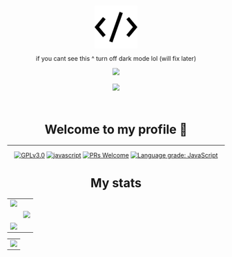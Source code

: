 <p align="center">
	<img src="public\assets\ico\favicon.ico" align="center" alt="icon" />
<p align="center">if you cant see this ^ turn off dark mode lol (will fix later)</p>
</p>
<p align="center">
	<img src="https://github.com/prafulla-codes/sorting-hat/blob/master/pics/ravenclaw_badge.gif" width="200px">
	<br><br>
	<img src="https://github-readme-stats.vercel.app/api/pin/?username=mark-gutenberger&repo=mark-gutenberger" />
</p>
<br>
<h1 align="center">Welcome to my profile 👋</h1>
<hr>
<!-- [START BADGES] -->
<!-- Please keep comment here to allow auto update -->
<p align="center">
  <a href="https://github.com/Mark-Gutenberger/Mark-Gutenberger/blob/master/LICENSE"><img src="https://img.shields.io/github/license/Mark-Gutenberger/Mark-Gutenberger?style=flat-square" alt="GPLv3.0" /></a>
  <a href="https://www.javascript.com"><img src="https://img.shields.io/badge/language-EJS-purple.svg?style=flat-square" alt="javascript" /></a>
  <a href="https://github.com/Mark-Gutenberger/Mark-Gutenberger/pulls"><img src="https://img.shields.io/badge/PRs-Welcome-brightgreen.svg?style=flat-square" alt="PRs Welcome" /></a>
  <a href="https://lgtm.com/projects/g/Mark-Gutenberger/Mark-Gutenberger/context:javascript"><img src="https://img.shields.io/lgtm/grade/javascript/g/Mark-Gutenberger/Mark-Gutenberger.svg?logo=lgtm&style=flat-square" alt="Language grade: JavaScript" /></a>
</p>
<!-- [END BADGES] -->
<center>
	<h1> My stats </h1>
	<center>
		<table>
			<center>
				<tr>
					<center>
						<td>
							<center><img src="https://github-readme-stats.vercel.app/api?username=mark-gutenberger&theme=github_dark&show_icons=true" /></center>
							<br />
							<br />
							<center><img src="https://github-readme-streak-stats.herokuapp.com/?user=mark-gutenberger&theme=dark&show_icons=true" /></center>
						</td>
					</center>
					<center>
						<td>
							<center><img src="https://github-readme-stats.vercel.app/api/top-langs/?username=mark-gutenberger&theme=github_dark&langs_count=99" /></center>
						</td>
					</center>
				</tr>
			</center>
		</table>
	</center>
	<center>
		<table>
			<center>
				<tr>
					<center>
						<td>
							<center><img src="https://activity-graph.herokuapp.com/graph?username=mark-gutenberger&theme=react-dark" /></center>
						</td>
					</center>
				</tr>
			</center>
		</table>
	</center>

</center>
